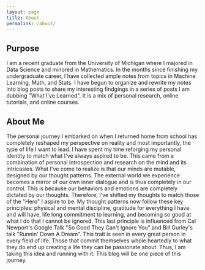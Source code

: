 ```yaml
---
layout: page
title: About
permalink: /about/
---
```


## Purpose
I am a recent graduate from the University of Michigan where I majored in Data Science and minored in Mathematics. In the months since finishing my undergraduate career, I have collected ample notes from topics in Machine Learning, Math, and Stats. I have begun to organize and rewrite my notes into blog posts to share my interesting findgings in a series of posts I am dubbing "What I've Learned". It is a mix of personal research, online tutorials, and online courses. 

## About Me
The personal journey I embarked on when I returned home from school has completely reshaped my perspective on reality and most importantly, the type of life I want to lead. I have spent my time reforging my personal identity to match what I've always aspired to be. This came from a combination of personal introspection and research on the mind and its intricasies. What I've come to realize is that our minds are mutable, designed by our thought patterns. The external world we experience becomes a mirror of our own inner dialogue and is thus completely in our control. This is because our behaviors and emotions are completely dictated by our thoughts. Therefore, I've shifted my thoughts to match those of the "Hero" I aspire to be. My thought patterns now follow these key principles: physical and mental discipline, gratitude for everything I have and will have, life long commitment to learning, and becoming so good at what I do that I cannot be ignored. This last principle is influenced from Cal Newport's Google Talk "So Good They Can't Ignore You" and Bill Gurley's talk "Runnin' Down A Dream". This trait is seen in every great person in every field of life. Those that commit themselves whole heartedly to what they do end up creating a life they can be passionate about. Thus, I am taking this idea and running with it. This blog will be one piece of this journey. 
